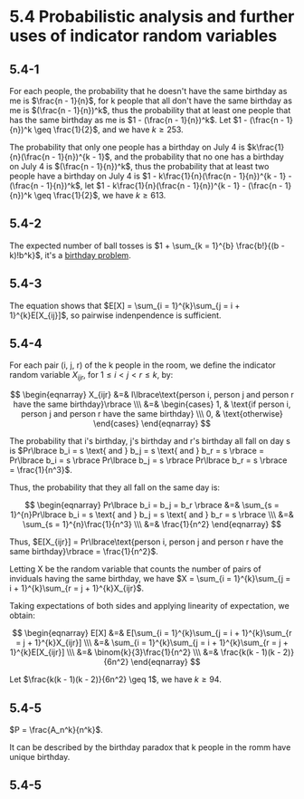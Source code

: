 # 5.4 Probabilistic analysis and further uses of indicator random variables
## 5.4-1
For each people, the probability that he doesn't have the same birthday as me is $\frac{n - 1}{n}$, for k people that all don't have the same birthday as me is $(\frac{n - 1}{n})^k$, thus the probability that at least one people that has the same birthday as me is $1 - (\frac{n - 1}{n})^k$. Let $1 - (\frac{n - 1}{n})^k \geq \frac{1}{2}$, and we have $k \geq 253$.

The probability that only one people has a birthday on July 4 is $k\frac{1}{n}(\frac{n - 1}{n})^{k - 1}$, and the probability that no one has a birthday on July 4 is $(\frac{n - 1}{n})^k$, thus the probability that at least two people have a birthday on July 4 is $1 - k\frac{1}{n}(\frac{n - 1}{n})^{k - 1} - (\frac{n - 1}{n})^k$, let $1 - k\frac{1}{n}(\frac{n - 1}{n})^{k - 1} - (\frac{n - 1}{n})^k \geq \frac{1}{2}$, we have $k \geq 613$.

## 5.4-2
The expected number of ball tosses is $1 + \sum_{k = 1}^{b} \frac{b!}{(b - k)!b^k}$, it's a [birthday problem](https://en.wikipedia.org/wiki/Birthday_problem#Average_number_of_people).

## 5.4-3
The equation shows that $E[X] = \sum_{i = 1}^{k}\sum_{j = i + 1}^{k}E[X_{ij}]$, so pairwise indenpendence is sufficient.

## 5.4-4
For each pair (i, j, r) of the k people in the room, we define the indicator random variable $X_{ijr}$, for $1 \leq i < j < r \leq k$, by:

$$
\begin{eqnarray}
X_{ijr} &=& I\lbrace\text{person i, person j and person r have the same birthday}\rbrace \\\
&=& \begin{cases}
      1, & \text{if person i, person j and person r have the same birthday} \\\
      0, & \text{otherwise}
    \end{cases}
\end{eqnarray}
$$

The probability that i's birthday, j's birthday and r's birthday all fall on day s is $Pr\lbrace b_i = s \text{ and } b_j = s \text{ and } b_r = s \rbrace = Pr\lbrace b_i = s \rbrace Pr\lbrace b_j = s \rbrace Pr\lbrace b_r = s \rbrace = \frac{1}{n^3}$.

Thus, the probability that they all fall on the same day is:

$$
\begin{eqnarray}
Pr\lbrace b_i = b_j = b_r \rbrace &=& \sum_{s = 1}^{n}Pr\lbrace b_i = s \text{ and } b_j = s \text{ and } b_r = s \rbrace \\\
&=& \sum_{s = 1}^{n}\frac{1}{n^3} \\\
&=& \frac{1}{n^2}
\end{eqnarray}
$$

Thus, $E[X_{ijr}] = Pr\lbrace\text{person i, person j and person r have the same birthday}\rbrace = \frac{1}{n^2}$.

Letting X be the random variable that counts the number of pairs of inviduals having the same birthday, we have $X = \sum_{i = 1}^{k}\sum_{j = i + 1}^{k}\sum_{r = j + 1}^{k}X_{ijr}$.

Taking expectations of both sides and applying linearity of expectation, we obtain:

$$
\begin{eqnarray}
E[X] &=& E[\sum_{i = 1}^{k}\sum_{j = i + 1}^{k}\sum_{r = j + 1}^{k}X_{ijr}] \\\
&=& \sum_{i = 1}^{k}\sum_{j = i + 1}^{k}\sum_{r = j + 1}^{k}E[X_{ijr}] \\\
&=& \binom{k}{3}\frac{1}{n^2} \\\
&=& \frac{k(k - 1)(k - 2)}{6n^2}
\end{eqnarray}
$$

Let $\frac{k(k - 1)(k - 2)}{6n^2} \geq 1$, we have $k \geq 94$.

## 5.4-5
$P = \frac{A_n^k}{n^k}$.

It can be described by the birthday paradox that k people in the romm have unique birthday.

## 5.4-5
